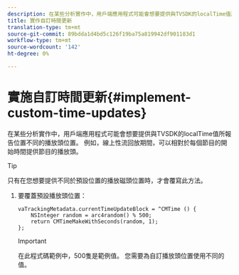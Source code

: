 ```yaml
---
description: 在某些分析實作中，用戶端應用程式可能會想要提供與TVSDK的localTime值所報告位置不同的播放頭位置。 例如，線上性流回放期間，可以相對於每個節目的開始時間提供節目的播放頭。
title: 實作自訂時間更新
translation-type: tm+mt
source-git-commit: 89bdda1d4bd5c126f19ba75a819942df901183d1
workflow-type: tm+mt
source-wordcount: '142'
ht-degree: 0%

---
```



# 實施自訂時間更新{#implement-custom-time-updates}

在某些分析實作中，用戶端應用程式可能會想要提供與TVSDK的localTime值所報告位置不同的播放頭位置。 例如，線上性流回放期間，可以相對於每個節目的開始時間提供節目的播放頭。

>[!TIP]
>
>只有在您想要提供不同於預設位置的播放磁頭位置時，才會覆寫此方法。

1. 要覆蓋預設播放頭位置：

   ```
   vaTrackingMetadata.currentTimeUpdateBlock = ^CMTime () { 
       NSInteger random = arc4random() % 500;  
       return CMTimeMakeWithSeconds(random, 1); 
   };
   ```

   >[!IMPORTANT]
   >
   >在此程式碼範例中，500隻是範例值。 您需要為自訂播放頭位置使用不同的值。

